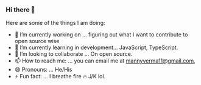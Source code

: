 ### Hi there 👋



Here are some of the things I am doing:

- 🔭 I’m currently working on ... figuring out what I want to contribute to open source wise
- 🌱 I’m currently learning in development... JavaScript, TypeScript.
- 👯 I’m looking to collaborate ... On open source.
- 📫 How to reach me: ... you can email me at mannyverma11@gmail.com, 
- 😄 Pronouns: ... He/His
- ⚡ Fun fact: ... I breathe fire :fire: J/K lol.
